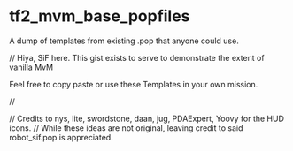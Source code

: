 # tf2_mvm_base_popfiles
A dump of templates from existing .pop that anyone could use.

//
Hiya, SiF here.
This gist exists to serve to demonstrate the extent of vanilla MvM

Feel free to copy paste or use these Templates in your own mission.

//
 
// Credits to nys, lite, swordstone, daan, jug, PDAExpert, Yoovy for the HUD icons.
// While these ideas are not original, leaving credit to said robot_sif.pop is appreciated.
